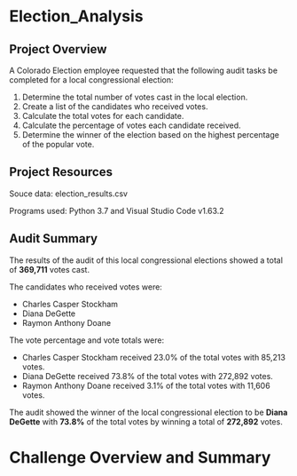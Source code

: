 # Election_Analysis

## Project Overview
A Colorado Election employee requested that the following audit tasks be completed for a local congressional election:

1. Determine the total number of votes cast in the local election.
2. Create a list of the candidates who received votes.
3. Calculate the total votes for each candidate.
4. Calculate the percentage of votes each candidate received.
5. Determine the winner of the election based on the highest percentage of the popular vote.

## Project Resources

Souce data: election_results.csv

Programs used: Python 3.7 and Visual Studio Code v1.63.2 

## Audit Summary
The results of the audit of this local congressional elections showed a total of **369,711** votes cast. 

The candidates who received votes were:
- Charles Casper Stockham
- Diana DeGette
- Raymon Anthony Doane

The vote percentage and vote totals were:

- Charles Casper Stockham received 23.0% of the total votes with 85,213 votes.
- Diana DeGette received 73.8% of the total votes with 272,892 votes.
- Raymon Anthony Doane received 3.1% of the total votes with 11,606 votes.

The audit showed the winner of the local congressional election to be **Diana DeGette** with **73.8%** of the total votes by winning a total of **272,892** votes.

# Challenge Overview and Summary
